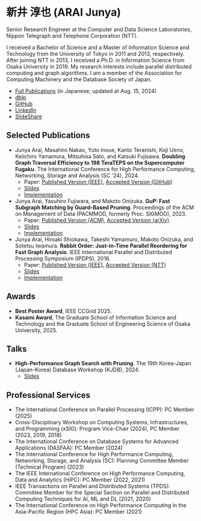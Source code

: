 # 新井 淳也 (ARAI Junya)

Senior Research Engineer at the Computer and Data Science Laboratories, Nippon Telegraph and Telephone Corporation (NTT).

I received a Bachelor of Science and a Master of Information Science and Technology from the University of Tokyo in 2011 and 2013, respectively. After joining NTT in 2013, I received a Ph.D. in Information Science from Osaka University in 2019. My research interests include parallel distributed computing and graph algorithms. I am a member of the Association for Computing Machinery and the Database Society of Japan.

- [Full Publications](https://github.com/araij/araij.github.io/blob/master/pubs.pdf) (in Japanese; updated at Aug. 15, 2024)
- [dblp](https://dblp.org/pid/129/5665.html)
- [GitHub](https://github.com/araij)
- [LinkedIn](https://www.linkedin.com/in/araij/)
- [SlideShare](https://www.slideshare.net/ssusere4a540/)

## Selected Publications

- Junya Arai, Masahiro Nakao, Yuto Inoue, Kanto Teranishi, Koji Ueno, Keiichiro Yamamura, Mitsuhisa Sato, and Katsuki Fujisawa. **Doubling Graph Traversal Efficiency to 198 TeraTEPS on the Supercomputer Fugaku**. The International Conference for High Performance Computing, Networking, Storage and Analysis (SC '24), 2024.
    - Paper: [Published Version (IEEE)](https://ieeexplore.ieee.org/abstract/document/10793198), [Accepted Version (GitHub)](https://github.com/araij/araij.github.io/blob/master/materials/2411_graph500_sc_accepted.pdf)
    - [Slides](https://github.com/araij/araij.github.io/blob/master/materials/2411_graph500_sc_slides.pdf)
    - [Implementation](https://github.com/RIKEN-RCCS/Graph500-BFS)
- Junya Arai, Yasuhiro Fujiwara, and Makoto Onizuka. **GuP: Fast Subgraph Matching by Guard-Based Pruning**. Proceedings of the ACM on Management of Data (PACMMOD, formerly Proc. SIGMOD), 2023.
    - Paper: [Published Version (ACM)](https://dl.acm.org/doi/abs/10.1145/3589312), [Accepted Version (arXiv)](https://arxiv.org/abs/2306.06557)
    - [Slides](https://github.com/araij/araij.github.io/blob/master/materials/2306_gup_sigmod_slides.pdf)
    - [Implementation](https://github.com/araij/gup)
- Junya Arai, Hiroaki Shiokawa, Takeshi Yamamuro, Makoto Onizuka, and Sotetsu Iwamura. **Rabbit Order: Just-in-Time Parallel Reordering for Fast Graph Analysis**. IEEE International Parallel and Distributed Processing Symposium (IPDPS), 2016.
    - Paper: [Published Version (IEEE)](https://ieeexplore.ieee.org/abstract/document/7515998), [Accepted Version (NTT)](https://www.rd.ntt/_assets/pdf/sic/team_researchers/other/araij2016ipdps.pdf)
    - [Slides](https://github.com/araij/araij.github.io/blob/master/materials/1605_rabbit_order_ipdps_slides.pdf)
    - [Implementation](https://github.com/araij/rabbit_order)

## Awards

- **Best Poster Award**, IEEE CCGrid 2025.
- **Kasami Award**, The Graduate School of Information Science and Technology and the Graduate School of Engineering Science of Osaka University, 2025.

## Talks

- **High-Performance Graph Search with Pruning**. The 19th Korea-Japan (Japan-Korea) Database Workshop (KJDB), 2024.
    - [Slides](https://github.com/araij/araij.github.io/blob/master/materials/2411_kjdb_slides.pdf)

## Professional Services

- The International Conference on Parallel Processing (ICPP): PC Member (2025)
- Cross-Disciplinary Workshop on Computing Systems, Infrastructures, and Programming (xSIG): Program Vice-Chair (2024), PC Member (2023, 2019, 2018)
- The International Conference on Database Systems for Advanced Applications (DASFAA): PC Member (2024)
- The International Conference for High Performance Computing, Networking, Storage, and Analysis (SC): Planning Committee Member (Technical Program) (2023)
- The IEEE International Conference on High Performance Computing, Data and Analytics (HiPC): PC Member (2022, 2021)
- IEEE Transactions on Parallel and Distributed Systems (TPDS): Committee Member for the Special Section on Parallel and Distributed Computing Techniques for AI, ML and DL (2021, 2020)
- The International Conference on High Performance Computing in the Asia-Pacific Region (HPC Asia): PC Member (2021)

